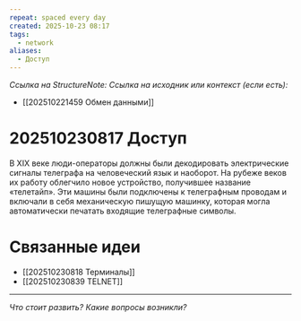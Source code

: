 ```yaml
---
repeat: spaced every day
created: 2025-10-23 08:17
tags:
  - network
aliases:
  - Доступ
---
```

*Ссылка на StructureNote:*
*Ссылка на исходник или контекст (если есть):*
- [[202510221459 Обмен данными]]

# 202510230817 Доступ

В XIX веке люди-операторы должны были декодировать электрические сигналы телеграфа на человеческий язык и наоборот. На рубеже веков их работу облегчило новое устройство, получившее название «телетайп». Эти машины были подключены к телеграфным проводам и включали в себя механическую пишущую машинку, которая могла автоматически печатать входящие телеграфные символы.

# Связанные идеи

- [[202510230818 Терминалы]]
- [[202510230839 TELNET]]

 
---

*Что стоит развить? Какие вопросы возникли?*
